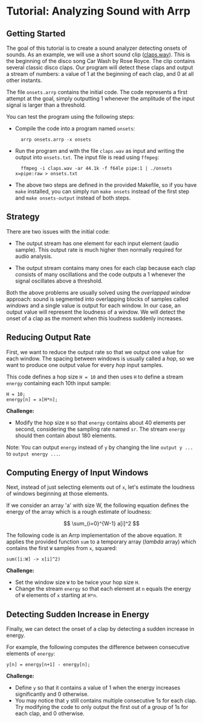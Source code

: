 # Tutorial: Analyzing Sound with Arrp

## Getting Started

The goal of this tutorial is to create a sound analyzer detecting onsets of sounds. As an example, we will use a short sound clip ([claps.wav](claps.wav)). This is the beginning of the disco song Car Wash by Rose Royce. The clip contains several classic disco claps. Our program will detect these claps and output a stream of numbers: a value of 1 at the beginning of each clap, and 0 at all other instants.

The file `onsets.arrp` contains the initial code. The code represents a first attempt at the goal, simply outputting 1 whenever the amplitude of the input signal is larger than a threshold.

You can test the program using the following steps:

- Compile the code into a program named `onsets`:

        arrp onsets.arrp -x onsets

- Run the program and with the file `claps.wav` as input and writing the output into `onsets.txt`. The input file is read using `ffmpeg`:

        ffmpeg -i claps.wav -ar 44.1k -f f64le pipe:1 | ./onsets x=pipe:raw > onsets.txt

- The above two steps are defined in the provided Makefile, so if you have `make` installed, you can simply run `make onsets` instead of the first step and `make onsets-output` instead of both steps.

## Strategy

There are two issues with the initial code:

- The output stream has one element for each input element (audio sample). This output rate is much higher then normally required for audio analysis.

- The output stream contains many ones for each clap because each clap consists of many oscillations and the code outputs a 1 whenever the signal oscillates above a threshold.

Both the above problems are usually solved using the *overlapped window* approach: sound is segmented into overlapping blocks of samples called *windows* and a single value is output for each window. In our case, an output value will represent the loudness of a window. We will detect the onset of a clap as the moment when this loudness suddenly increases.

## Reducing Output Rate

First, we want to reduce the output rate so that we output one value for each window. The spacing between windows is usually called a *hop*, so we want to produce one output value for every *hop* input samples.

This code defines a hop size `H = 10` and then uses `H` to define a stream `energy` containing each 10th input sample:

    H = 10;
    energy[n] = x[H*n];

**Challenge:**

- Modify the hop size `H` so that `energy` contains about 40 elements per second, considering the sampling rate named `sr`. The stream `energy` should then contain about 180 elements.

Note: You can output `energy` instead of `y` by changing the line `output y ...` to `output energy ...`.


## Computing Energy of Input Windows

Next, instead of just selecting elements out of `x`, let's estimate the loudness of windows beginning at those elements.

If we consider an array 'a' with size W, the following equation defines the energy of the array which is a rough estimate of loudness:

$$
  \sum_{i=0}^{W-1} a[i]^2
$$

The following code is an Arrp implementation of the above equation. It applies the provided function `sum` to a temporary array (*lambda* array) which contains the first `W` samples from `x`, squared:

    sum([i:W] -> x[i]^2)

**Challenge:**

- Set the window size `W` to be twice your hop size `H`.
- Change the stream `energy` so that each element at `n` equals the energy of `W` elements of `x` starting at `H*n`.


## Detecting Sudden Increase in Energy

Finally, we can detect the onset of a clap by detecting a sudden increase in energy.

For example, the following computes the difference between consecutive elements of `energy`:

    y[n] = energy[n+1] - energy[n];

**Challenge:**

- Define `y` so that it contains a value of 1 when the energy increases significantly and 0 otherwise.
- You may notice that `y` still contains multiple consecutive 1s for each clap. Try modifying the code to only output the first out of a group of 1s for each clap, and 0 otherwise.
